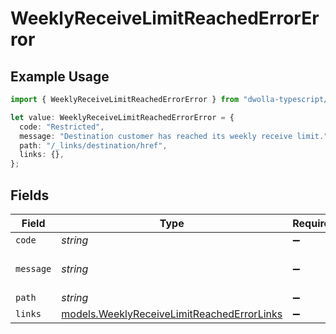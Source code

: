 # WeeklyReceiveLimitReachedErrorError

## Example Usage

```typescript
import { WeeklyReceiveLimitReachedErrorError } from "dwolla-typescript/models";

let value: WeeklyReceiveLimitReachedErrorError = {
  code: "Restricted",
  message: "Destination customer has reached its weekly receive limit.",
  path: "/_links/destination/href",
  links: {},
};
```

## Fields

| Field                                                                                          | Type                                                                                           | Required                                                                                       | Description                                                                                    | Example                                                                                        |
| ---------------------------------------------------------------------------------------------- | ---------------------------------------------------------------------------------------------- | ---------------------------------------------------------------------------------------------- | ---------------------------------------------------------------------------------------------- | ---------------------------------------------------------------------------------------------- |
| `code`                                                                                         | *string*                                                                                       | :heavy_minus_sign:                                                                             | N/A                                                                                            | Restricted                                                                                     |
| `message`                                                                                      | *string*                                                                                       | :heavy_minus_sign:                                                                             | N/A                                                                                            | Destination customer has reached its weekly receive limit.                                     |
| `path`                                                                                         | *string*                                                                                       | :heavy_minus_sign:                                                                             | N/A                                                                                            | /_links/destination/href                                                                       |
| `links`                                                                                        | [models.WeeklyReceiveLimitReachedErrorLinks](../models/weeklyreceivelimitreachederrorlinks.md) | :heavy_minus_sign:                                                                             | N/A                                                                                            | {}                                                                                             |